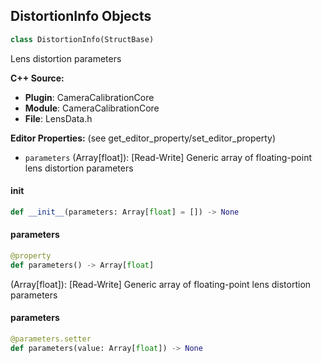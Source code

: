 ## DistortionInfo Objects

```python
class DistortionInfo(StructBase)
```

Lens distortion parameters

**C++ Source:**

- **Plugin**: CameraCalibrationCore
- **Module**: CameraCalibrationCore
- **File**: LensData.h

**Editor Properties:** (see get_editor_property/set_editor_property)

- ``parameters`` (Array[float]):  [Read-Write] Generic array of floating-point lens distortion parameters

<a id="unreal.DistortionInfo.__init__"></a>

#### __init__

```python
def __init__(parameters: Array[float] = []) -> None
```

<a id="unreal.DistortionInfo.parameters"></a>

#### parameters

```python
@property
def parameters() -> Array[float]
```

(Array[float]):  [Read-Write] Generic array of floating-point lens distortion parameters

<a id="unreal.DistortionInfo.parameters"></a>

#### parameters

```python
@parameters.setter
def parameters(value: Array[float]) -> None
```

<a id="unreal.NodalPointOffset"></a>